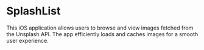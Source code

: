 # SplashList
This iOS application allows users to browse and view images fetched from the Unsplash API. The app efficiently loads and caches images for a smooth user experience.
